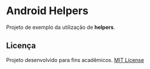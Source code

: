 # Android Helpers
Projeto de exemplo da utilização de **helpers**.

## Licença
Projeto desenvolvido para fins acadêmicos.
[MIT License](./LICENSE)
